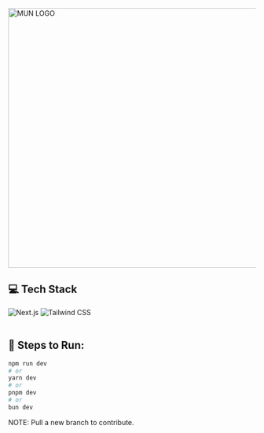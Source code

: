 
<img width="960" height="529" alt="MUN LOGO" src="https://github.com/user-attachments/assets/c5ea02ce-b47a-48ea-bb9d-04f300d1f0f0" />

## 💻 Tech Stack

![Next.js](https://img.shields.io/badge/-Next.js-000000?style=for-the-badge&logo=nextdotjs&logoColor=white)
![Tailwind CSS](https://img.shields.io/badge/-Tailwind%20CSS-06B6D4?style=for-the-badge&logo=tailwindcss&logoColor=white)
<br><br>

## 🚀 Steps to Run:
```bash
npm run dev
# or
yarn dev
# or
pnpm dev
# or
bun dev
```
NOTE: Pull a new branch to contribute.
